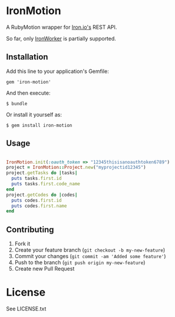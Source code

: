 # IronMotion

A RubyMotion wrapper for [Iron.io's](http://iron.io) REST API.

So far, only [IronWorker](http://www.iron.io/products/worker) is partially supported.

## Installation

Add this line to your application's Gemfile:

    gem 'iron-motion'

And then execute:

    $ bundle

Or install it yourself as:

    $ gem install iron-motion

## Usage

```ruby

IronMotion.init(:oauth_token => "12345thisisanoauthtoken6789")
project = IronMotion::Project.new("myprojectid12345")
project.getTasks do |tasks|
  puts tasks.first.id
  puts tasks.first.code_name
end
project.getCodes do |codes|
  puts codes.first.id
  puts codes.first.name
end

```

## Contributing

1. Fork it
2. Create your feature branch (`git checkout -b my-new-feature`)
3. Commit your changes (`git commit -am 'Added some feature'`)
4. Push to the branch (`git push origin my-new-feature`)
5. Create new Pull Request

# License

See LICENSE.txt
